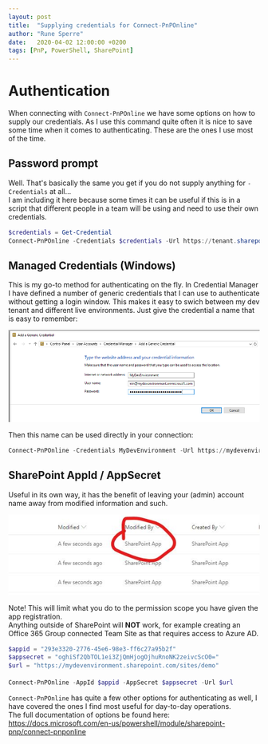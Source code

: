 ```yaml
---
layout: post
title:  "Supplying credentials for Connect-PnPOnline"
author: "Rune Sperre"
date:   2020-04-02 12:00:00 +0200
tags: [PnP, PowerShell, SharePoint]
---
```


# Authentication

When connecting with `Connect-PnPOnline` we have some options on how to supply our credentials. As I use this command quite often it is nice to save some time when it comes to authenticating. These are the ones I use most of the time.

## Password prompt
Well. That's basically the same you get if you do not supply anything for `-Credentials` at all...  
I am including it here because some times it can be useful if this is in a script that different people in a team will be using and need to use their own credentials.
```powershell
$credentials = Get-Credential
Connect-PnPOnline -Credentials $credentials -Url https://tenant.sharepoint.com/sites/demo
```

## Managed Credentials (Windows)
This is my go-to method for authenticating on the fly. In Credential Manager I have defined a number of generic credentials that I can use to authenticate without getting a login window. This makes it easy to swich between my dev tenant and different live environments. Just give the credential a name that is easy to remember:

![Credential Manager](/images/20200402-auth01.png)

Then this name can be used directly in your connection:
```powershell
Connect-PnPOnline -Credentials MyDevEnvironment -Url https://mydevenvironment.sharepoint.com/sites/demo
```
## SharePoint AppId / AppSecret
Useful in its own way, it has the benefit of leaving your (admin) account name away from modified information and such. 

![SharePoint AppId](/images/20200402-auth02.png)

Note! This will limit what you do to the permission scope you have given the app registration.  
Anything outside of SharePoint will **NOT** work, for example creating an Office 365 Group connected Team Site as that requires access to Azure AD.

```powershell
$appid = "293e3320-2776-45e6-98e3-ff6c27a95b2f"
$appsecret = "oghiSf2QbTOL1ei3ZjQmHjogOjhuRnoNK2zeivcScO0="
$url = "https://mydevenvironment.sharepoint.com/sites/demo"

Connect-PnPOnline -AppId $appid -AppSecret $appsecret -Url $url
```

`Connect-PnPOnline` has quite a few other options for authenticating as well, I have covered the ones I find most useful for day-to-day operations.  
The full documentation of options be found here: https://docs.microsoft.com/en-us/powershell/module/sharepoint-pnp/connect-pnponline